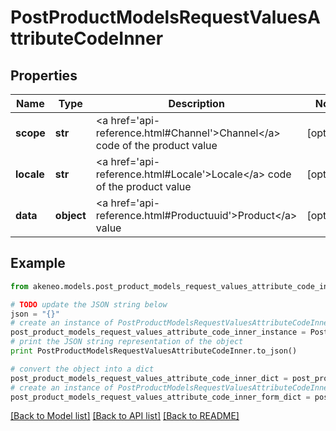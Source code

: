 # PostProductModelsRequestValuesAttributeCodeInner


## Properties
Name | Type | Description | Notes
------------ | ------------- | ------------- | -------------
**scope** | **str** | &lt;a href&#x3D;&#39;api-reference.html#Channel&#39;&gt;Channel&lt;/a&gt; code of the product value | [optional] 
**locale** | **str** | &lt;a href&#x3D;&#39;api-reference.html#Locale&#39;&gt;Locale&lt;/a&gt; code of the product value | [optional] 
**data** | **object** | &lt;a href&#x3D;&#39;api-reference.html#Productuuid&#39;&gt;Product&lt;/a&gt; value | [optional] 

## Example

```python
from akeneo.models.post_product_models_request_values_attribute_code_inner import PostProductModelsRequestValuesAttributeCodeInner

# TODO update the JSON string below
json = "{}"
# create an instance of PostProductModelsRequestValuesAttributeCodeInner from a JSON string
post_product_models_request_values_attribute_code_inner_instance = PostProductModelsRequestValuesAttributeCodeInner.from_json(json)
# print the JSON string representation of the object
print PostProductModelsRequestValuesAttributeCodeInner.to_json()

# convert the object into a dict
post_product_models_request_values_attribute_code_inner_dict = post_product_models_request_values_attribute_code_inner_instance.to_dict()
# create an instance of PostProductModelsRequestValuesAttributeCodeInner from a dict
post_product_models_request_values_attribute_code_inner_form_dict = post_product_models_request_values_attribute_code_inner.from_dict(post_product_models_request_values_attribute_code_inner_dict)
```
[[Back to Model list]](../README.md#documentation-for-models) [[Back to API list]](../README.md#documentation-for-api-endpoints) [[Back to README]](../README.md)


